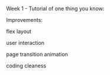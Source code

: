 Week 1 - Tutorial of one thing you know:


Improvements:

flex layout 

user interaction

page transition animation

coding cleaness
